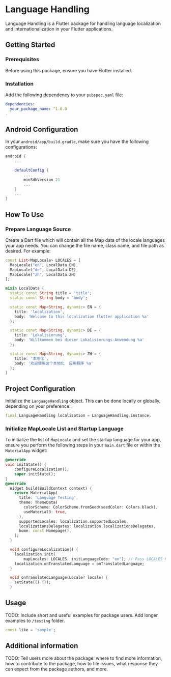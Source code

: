 # Language Handling

Language Handling is a Flutter package for handling language localization and internationalization in your Flutter applications.

## Getting Started

### Prerequisites

Before using this package, ensure you have Flutter installed.

### Installation

Add the following dependency to your `pubspec.yaml` file:

```yaml
dependencies:
  your_package_name: ^1.0.0
.
```

## Android Configuration

In your `android/app/build.gradle`, make sure you have the following configurations:

```gradle
android {
    ...

    defaultConfig {
        ...
        minSdkVersion 21
        ...
    }
    ...
}
```

## How To Use

### Prepare Language Source

Create a Dart file which will contain all the Map data of the locale languages your app needs. You can change the file name, class name, and file path as desired. For example:

```dart
const List<MapLocale> LOCALES = [
  MapLocale("en", LocalData.EN),
  MapLocale("de", LocalData.DE),
  MapLocale("zh", LocalData.ZH)
];

mixin LocalData {
  static const String title = 'title';
  static const String body = 'body';

  static const Map<String, dynamic> EN = {
    title: 'localization',
    body: 'Welcome to this localization flutter application %a'
  };

  static const Map<String, dynamic> DE = {
    title: 'Lokalisierung',
    body: 'Willkommen bei dieser Lokalisierungs-Anwendung %a'
  };

  static const Map<String, dynamic> ZH = {
    title: '本地化',
    body: '欢迎使用这个本地化  应用程序 %a'
  };
}
```

## Project Configuration

Initialize the `LanguageHandling` object. This can be done locally or globally, depending on your preference:

```dart
final LanguageHandling localization = LanguageHandling.instance;
```

### Initialize MapLocale List and Startup Language

To initialize the list of `MapLocale` and set the startup language for your app, ensure you perform the following steps in your `main.dart` file or within the `MaterialApp` widget:

```dart
@override
void initState() {
    configureLocalization();
    super.initState();
}
@override
  Widget build(BuildContext context) {
    return MaterialApp(
      title: 'Language Testing',
      theme: ThemeData(
        colorScheme: ColorScheme.fromSeed(seedColor: Colors.black),
        useMaterial3: true,
      ),
      supportedLocales: localization.supportedLocales,
      localizationsDelegates: localization.localizationsDelegates,
      home: const Homepage(),
    );
  }

  void configureLocalization() {
    localization.init(
        mapLocales: LOCALES, initLanguageCode: "en"); // Pass LOCALES here
    localization.onTranslatedLanguage = onTranslatedLanguage;
  }

  void onTranslatedLanguage(Locale? locale) {
    setState(() {});
  }


```

## Usage

TODO: Include short and useful examples for package users. Add longer examples
to `/testing` folder.

```dart
const like = 'sample';
```

## Additional information

TODO: Tell users more about the package: where to find more information, how to
contribute to the package, how to file issues, what response they can expect
from the package authors, and more.
